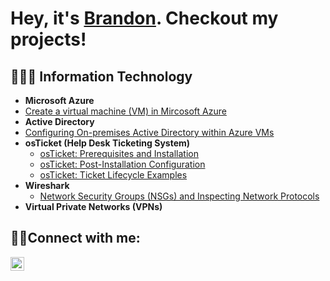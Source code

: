 <h1> Hey, it's <a href="https://linkedin.com/in/brandonhonore"> Brandon</a>. Checkout my projects! </h1>

<h2>👨🏾‍💻 Information Technology</h2>

- <b>Microsoft Azure</b>
- [Create a virtual machine (VM) in Mircosoft Azure](https://github.com/bhonore32/Creating-Azure-VM)
- <b>Active Directory</b>
- [Configuring On-premises Active Directory within Azure VMs](https://github.com/joshmadakorcc/configure-ad)
- <b>osTicket (Help Desk Ticketing System)</b>
  - [osTicket: Prerequisites and Installation](https://github.com/bhonore32/osTicket/blob/main/README.md) 
  - [osTicket: Post-Installation Configuration](https://github.com/joshmadakorcc/post-install-config)
  - [osTicket: Ticket Lifecycle Examples](https://github.com/joshmadakorcc/ticket-lifecycle)
- <b>Wireshark</b>
  - [Network Security Groups (NSGs) and Inspecting Network Protocols](https://github.com/bhonore32/Azure-Computation-and-Networking-)
- <b>Virtual Private Networks (VPNs)</b>


<h2>🤳🏾Connect with me:</h2>

[<img align="left" alt="Josh | LinkedIn" width="22px" src="https://cdn.jsdelivr.net/npm/simple-icons@v3/icons/linkedin.svg" />][linkedin]

[linkedin]: https://linkedin.com/in/brandonhonore
